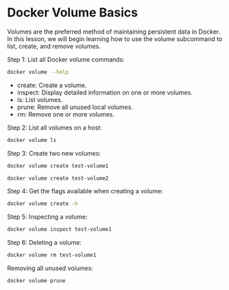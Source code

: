 # Docker Volume Basics

Volumes are the preferred method of maintaining persistent data in Docker. In this lesson, we will begin learning how to use the volume subcommand to list, create, and remove volumes.

Step 1: List all Docker volume commands:

```bash
docker volume --help
```

* create: Create a volume.
* inspect: Display detailed information on one or more volumes.
* ls: List volumes.
* prune: Remove all unused local volumes.
* rm: Remove one or more volumes.

Step 2: List all volumes on a host:

```bash
docker volume ls
```

Step 3: Create two new volumes:

```bash
docker volume create test-volume1
```

```bash
docker volume create test-volume2
```

Step 4: Get the flags available when creating a volume:

```bash
docker volume create -h
```

Step 5: Inspecting a volume:

```bash
docker volume inspect test-volume1
```

Step 6: Deleting a volume:

```bash
docker volume rm test-volume1
```

Removing all unused volumes:

```bash
docker volume prune
```
